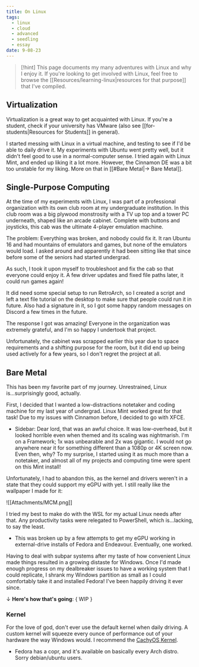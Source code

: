 ```yaml
---
title: On Linux
tags:
  - linux
  - cloud
  - advanced
  - seedling
  - essay
date: 9-08-23
---
```

> [!hint]  This page documents my many adventures with Linux and why I enjoy it.
> If you're looking to get involved with Linux, feel free to browse the [[Resources/learning-linux|resources for that purpose]] that I've compiled.

## Virtualization
Virtualization is a great way to get acquainted with Linux. If you're a student, check if your university has VMware (also see [[for-students|Resources for Students]] in general). 

I started messing with Linux in a virtual machine, and testing to see if I'd be able to daily drive it. My experiments with Ubuntu went pretty well, but it didn't feel good to use in a normal-computer sense. I tried again with Linux Mint, and ended up liking it a lot more. However, the Cinnamon DE was a bit too unstable for my liking. More on that in [[#Bare Metal|-> Bare Metal]].
## Single-Purpose Computing
At the time of my experiments with Linux, I was part of a professional organization with its own club room at my undergraduate institution. In this club room was a big plywood monstrosity with a TV up top and a tower PC underneath, shaped like an arcade cabinet. Complete with buttons and joysticks, this cab was the ultimate 4-player emulation machine. 

The problem: Everything was broken, and nobody could fix it. It ran Ubuntu 16 and had mountains of emulators and games, but none of the emulators would load. I asked around and apparently it had been sitting like that since before some of the seniors had started undergrad. 

As such, I took it upon myself to troubleshoot and fix the cab so that everyone could enjoy it. A few driver updates and fixed file paths later, it could run games again!

It did need some special setup to run RetroArch, so I created a script and left a text file tutorial on the desktop to make sure that people could run it in future. Also had a signature in it, so I got some happy random messages on Discord a few times in the future.

The response I got was amazing! Everyone in the organization was extremely grateful, and I'm so happy I undertook that project.

Unfortunately, the cabinet was scrapped earlier this year due to space requirements and a shifting purpose for the room, but it did end up being used actively for a few years, so I don't regret the project at all.
## Bare Metal
This has been my favorite part of my journey. Unrestrained, Linux is...surprisingly good, actually. 

First, I decided that I wanted a low-distractions notetaker and coding machine for my last year of undergrad. Linux Mint worked great for that task! Due to my issues with Cinnamon before, I decided to go with XFCE.
- Sidebar: Dear lord, that was an awful choice. It was low-overhead, but it looked horrible even when themed and its scaling was nightmarish. I'm on a Framework; 1x was unbearable and 2x was gigantic. I would not go anywhere near it for something different than a 1080p or 4K screen now. Even then, why? 
To my surprise, I started using it as much more than a notetaker, and almost all of my projects and computing time were spent on this Mint install!

Unfortunately, I had to abandon this, as the kernel and drivers weren't in a state that they could support my eGPU with yet. I still really like the wallpaper I made for it:

![[Attachments/MCM.png]]

I tried my best to make do with the WSL for my actual Linux needs after that. Any productivity tasks were relegated to PowerShell, which is...lacking, to say the least.
- This was broken up by a few attempts to get my eGPU working in external-drive installs of Fedora and Endeavour. Eventually, one worked.

Having to deal with subpar systems after my taste of how convenient Linux made things resulted in a growing distaste for Windows. Once I'd made enough progress on my dealbreaker issues to have a working system that I could replicate, I shrank my Windows partition as small as I could comfortably take it and installed Fedora! I've been happily driving it ever since. 

$\downarrow$ **Here's how that's going**: { WIP }
### Kernel
For the love of god, don't ever use the default kernel when daily driving. A custom kernel will squeeze every ounce of performance out of your hardware the way Windows would. I recommend the [CachyOS Kernel](https://github.com/CachyOS/linux-cachyos).
- Fedora has a copr, and it's available on basically every Arch distro. Sorry debian/ubuntu users.